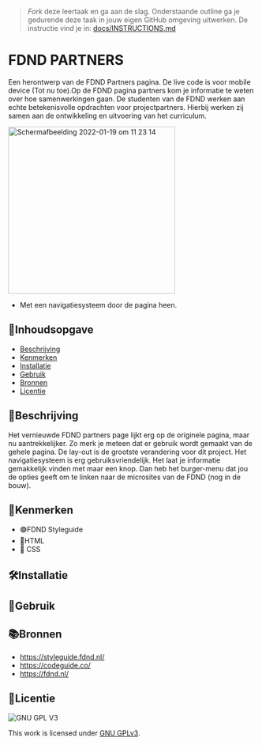 > _Fork_ deze leertaak en ga aan de slag. Onderstaande outline ga je gedurende deze taak in jouw eigen GitHub omgeving uitwerken. De instructie vind je in: [docs/INSTRUCTIONS.md](docs/INSTRUCTIONS.md)

# FDND PARTNERS
<!-- Geef je project een titel en schrijf in één zin wat het is -->
Een herontwerp van de FDND Partners pagina. De live code is voor mobile device (Tot nu toe).Op de FDND pagina partners kom je informatie te weten over hoe samenwerkingen gaan. De studenten van de FDND werken aan echte betekenisvolle opdrachten voor projectpartners. Hierbij werken zij samen aan de ontwikkeling en uitvoering van het curriculum. 
 
<img width="338" alt="Schermafbeelding 2022-01-19 om 11 23 14" src="https://user-images.githubusercontent.com/90447045/150111859-78cfba5a-a340-4d46-ae5e-7f22552e0c3a.png">

+ Met een navigatiesysteem door de pagina heen.


## 📖Inhoudsopgave

  * [Beschrijving](#beschrijving)
  * [Kenmerken](#kenmerken)
  * [Installatie](#installatie)
  * [Gebruik](#gebruik)
  * [Bronnen](#bronnen)
  * [Licentie](#licentie)

## 📝Beschrijving
<!-- In de Beschrijving staat hoe je project er uit ziet, hoe het werkt en wat je er mee kan. -->
Het vernieuwde FDND partners page lijkt erg op de originele pagina, maar nu aantrekkelijker. Zo merk je meteen dat er gebruik wordt gemaakt van de gehele pagina. De lay-out is de grootste verandering voor dit project. Het navigatiesysteem is erg gebruiksvriendelijk. Het laat je informatie gemakkelijk vinden met maar een knop. Dan heb het burger-menu dat jou de opties geeft om te linken naar de microsites van de FDND (nog in de bouw). 

<!-- Voeg een mooie poster visual toe 📸 -->


<!-- Voeg een link toe naar Github Pages 🌐-->


## 👀Kenmerken
<!-- Bij Kenmerken staat welke technieken zijn gebruikt en hoe. Wat is de HTML structuur? Wat zijn de belangrijkste dingen in CSS? Wat is er met Javascript gedaan en hoe? Misschien heb je een framwork of library gebruikt? -->
* 🟣FDND Styleguide
* 🔵HTML
* 🔴 CSS

## 🛠Installatie

## 🔋Gebruik

## 📚Bronnen
* https://styleguide.fdnd.nl/
* https://codeguide.co/
* https://fdnd.nl/

## 🚙Licentie

![GNU GPL V3](https://www.gnu.org/graphics/gplv3-127x51.png)

This work is licensed under [GNU GPLv3](./LICENSE).
